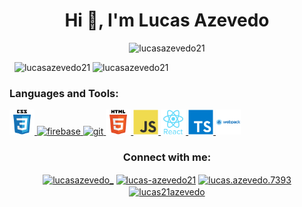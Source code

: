 <h1 align="center">Hi 👋, I'm Lucas Azevedo</h1>
<p align="center"> <img src="https://komarev.com/ghpvc/?username=lucasazevedo21&label=Profile%20views&color=0e75b6&style=flat" alt="lucasazevedo21" /> </p>

<p>&nbsp;
  <img align=left" src="https://github-readme-stats.vercel.app/api?username=lucasazevedo21&show_icons=true&locale=en&theme=midnight-purple" alt="lucasazevedo21" />
  <img src="https://github-readme-stats.vercel.app/api/top-langs/?username=lucasazevedo21&layout=compact&theme=midnight-purple" alt="lucasazevedo21" />
</p>

<h3 align="left">Languages and Tools:</h3>
<p align="left"> <a href="https://www.w3schools.com/css/" target="_blank"> <img src="https://raw.githubusercontent.com/devicons/devicon/master/icons/css3/css3-original-wordmark.svg" alt="css3" width="40" height="40"/> </a> <a href="https://firebase.google.com/" target="_blank"> <img src="https://www.vectorlogo.zone/logos/firebase/firebase-icon.svg" alt="firebase" width="40" height="40"/> </a> <a href="https://git-scm.com/" target="_blank"> <img src="https://www.vectorlogo.zone/logos/git-scm/git-scm-icon.svg" alt="git" width="40" height="40"/> </a> <a href="https://www.w3.org/html/" target="_blank"> <img src="https://raw.githubusercontent.com/devicons/devicon/master/icons/html5/html5-original-wordmark.svg" alt="html5" width="40" height="40"/> </a> <a href="https://developer.mozilla.org/en-US/docs/Web/JavaScript" target="_blank"> <img src="https://raw.githubusercontent.com/devicons/devicon/master/icons/javascript/javascript-original.svg" alt="javascript" width="40" height="40"/> </a> <a href="https://reactjs.org/" target="_blank"> <img src="https://raw.githubusercontent.com/devicons/devicon/master/icons/react/react-original-wordmark.svg" alt="react" width="40" height="40"/> </a> <a href="https://www.typescriptlang.org/" target="_blank"> <img src="https://raw.githubusercontent.com/devicons/devicon/master/icons/typescript/typescript-original.svg" alt="typescript" width="40" height="40"/> </a> <a href="https://webpack.js.org" target="_blank"> <img src="https://raw.githubusercontent.com/devicons/devicon/d00d0969292a6569d45b06d3f350f463a0107b0d/icons/webpack/webpack-original-wordmark.svg" alt="webpack" width="40" height="40"/> </a> </p>

<h3 align="center">Connect with me:</h3>
<p align="center">
<a href="https://twitter.com/lucasazevedo_" target="blank"><img align="center" src="https://raw.githubusercontent.com/rahuldkjain/github-profile-readme-generator/master/src/images/icons/Social/twitter.svg" alt="lucasazevedo_" height="30" width="40" /></a>
<a href="https://linkedin.com/in/lucas-azevedo21" target="blank"><img align="center" src="https://raw.githubusercontent.com/rahuldkjain/github-profile-readme-generator/master/src/images/icons/Social/linked-in-alt.svg" alt="lucas-azevedo21" height="30" width="40" /></a>
<a href="https://fb.com/lucas.azevedo.7393" target="blank"><img align="center" src="https://raw.githubusercontent.com/rahuldkjain/github-profile-readme-generator/master/src/images/icons/Social/facebook.svg" alt="lucas.azevedo.7393" height="30" width="40" /></a>
<a href="https://instagram.com/lucas21azevedo" target="blank"><img align="center" src="https://raw.githubusercontent.com/rahuldkjain/github-profile-readme-generator/master/src/images/icons/Social/instagram.svg" alt="lucas21azevedo" height="30" width="40" /></a>
</p>
